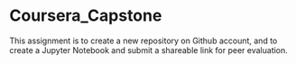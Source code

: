 # Coursera_Capstone
This assignment is to create a new repository on Github account, and to create a Jupyter Notebook and submit a shareable link for peer evaluation.
